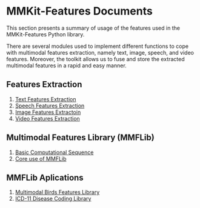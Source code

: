 # MMKit-Features Documents

This section presents a summary of usage of the features used in the MMKit-Features Python library. 

There are several modules used to implement different functions to cope with multimodal features extraction, namely text, image, speech, and video features. Moreover, the toolkit allows us to fuse and store the extracted multimodal features in a rapid and easy manner. 

## Features Extraction

1. [Text Features Extraction](doc/text_features_extraction.md)
2. [Speech Features Extraction](doc/speech_features_extraction.md)
3. [Image Features Extractoin](doc/image_features_extration.md)
4. [Video Features Extraction](doc/video_features_extraction.md)

## Multimodal Features Library (MMFLib)

1. [Basic Computational Sequence](doc/simple_computational_seq_use.md)
2. [Core use of MMFLib](doc/multimodal_features_library.md)

## MMFLib Aplications

1. [Multimodal Birds Features Library](doc/example_bird_library.md)
2. [ICD-11 Disease Coding Library](doc/example_icd11_library.md)

